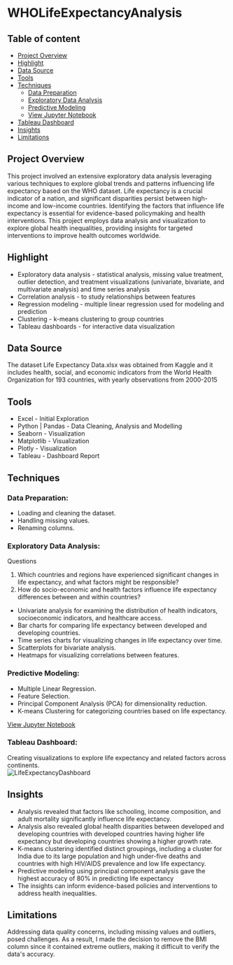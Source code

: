 # WHOLifeExpectancyAnalysis

## Table of content

- [Project Overview](#project-overview)
- [Highlight](#highlight)
- [Data Source](#data-source)
- [Tools](#tools)
- [Techniques](#techniques)
    - [Data Preparation](#data-preparation)
    - [Exploratory Data Analysis](#exploratory-data-analysis)
    - [Predictive Modeling](#predictive-modeling)
    - [View Jupyter Notebook](#view-jupyter-notebook)
- [Tableau Dashboard](#tableau-dashboard)
- [Insights](#insights)
- [Limitations](#limitations)


## Project Overview

This project involved an extensive exploratory data analysis leveraging various techniques to explore global trends and patterns influencing life expectancy based on the WHO dataset. Life expectancy is a crucial indicator of a nation, and significant disparities persist between high-income and low-income countries. Identifying the factors that influence life expectancy is essential for evidence-based policymaking and health interventions. This project employs data analysis and visualization to explore global health inequalities, providing insights for targeted interventions to improve health outcomes worldwide.

## Highlight
- Exploratory data analysis - statistical analysis, missing value treatment, outlier detection, and treatment visualizations (univariate, bivariate, and multivariate analysis) and time series analysis
- Correlation analysis - to study relationships between features
- Regression modeling - multiple linear regression used for modeling and prediction
- Clustering - k-means clustering to group countries
- Tableau dashboards - for interactive data visualization

## Data Source

The dataset Life Expectancy Data.xlsx was obtained from Kaggle and it includes health, social, and economic indicators from the World Health Organization for 193 countries, with yearly observations from 2000-2015

## Tools

- Excel - Initial Exploration
- Python | Pandas - Data Cleaning, Analysis and Modelling 
- Seaborn - Visualization
- Matplotlib - Visualization
- Plotly - Visualization
- Tableau - Dashboard Report

## Techniques 
### Data Preparation:

- Loading and cleaning the dataset.
- Handling missing values.
- Renaming columns.

### Exploratory Data Analysis:
Questions
1. Which countries and regions have experienced significant changes in life expectancy, and what factors might be responsible?
2. How do socio-economic and health factors influence life expectancy differences between and within countries?

- Univariate analysis for examining the distribution of health indicators, socioeconomic indicators, and healthcare access.
- Bar charts for comparing life expectancy between developed and developing countries.
- Time series charts for visualizing changes in life expectancy over time.
- Scatterplots for bivariate analysis.
- Heatmaps for visualizing correlations between features.

### Predictive Modeling:

- Multiple Linear Regression.
- Feature Selection.
- Principal Component Analysis (PCA) for dimensionality reduction.
- K-means Clustering for categorizing countries based on life expectancy.

[View Jupyter Notebook](https://nbviewer.org/github/May-code-source/WHOLifeExpectancyAnalysis/blob/main/Data%20Analysis%20-Life%20Expectancy.ipynb)

### Tableau Dashboard: 
Creating visualizations to explore life expectancy and related factors across continents.  
![LifeExpectancyDashboard](https://github.com/May-code-source/WHOLifeExpectancyAnalysis/assets/115402970/6d968614-377c-447d-b4ab-368a0b5a6a92)



## Insights

- Analysis revealed that factors like schooling, income composition, and adult mortality significantly influence life expectancy. 
- Analysis also revealed global health disparities between developed and developing countries with developed countries having higher life expectancy but developing countries showing a higher growth rate. 
 - K-means clustering identified distinct groupings, including a cluster for India due to its large population and high under-five deaths and countries with high HIV/AIDS prevalence and low life expectancy.
- Predictive modeling using principal component analysis gave the highest accuracy of 80% in predicting life expectancy
- The insights can inform evidence-based policies and interventions to address health inequalities.

## Limitations 
Addressing data quality concerns, including missing values and outliers, posed challenges. As a result, I made the decision to remove the BMI column since it contained extreme outliers, making it difficult to verify the data's accuracy.
